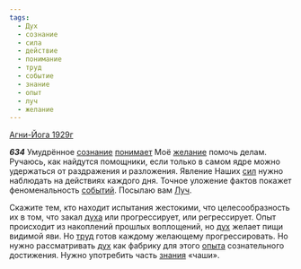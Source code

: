 ```yaml
---
tags:
  - Дух
  - сознание
  - сила
  - действие
  - понимание
  - труд
  - событие
  - знание
  - опыт
  - луч
  - желание
---
```


[Агни-Йога 1929г](https://127.0.0.1:4002/agni/1929)

___634___
Умудрённое [сознание](../../../tags/#сознание) [понимает](../../../tags/#понимание) Моё [желание](../../../tags/#желание) помочь делам. Ручаюсь, как найдутся помощники, если только в самом ядре можно удержаться от раздражения и разложения. Явление Наших [сил](../../../tags/#сила) нужно наблюдать на действиях каждого дня. Точное уложение фактов покажет феноменальность [событий](../../../tags/#событие). Посылаю вам [Луч](../../../tags/#луч).   

Скажите тем, кто находит испытания жестокими, что целесообразность их в том, что закал [духа](../../../tags/#Дух) или прогрессирует, или регрессирует. Опыт происходит из накоплений прошлых воплощений, но [дух](../../../tags/#Дух) желает пищи видимой яви. Но [труд](../../../tags/#труд) готов каждому желающему прогрессировать. Но нужно рассматривать [дух](../../../tags/#Дух) как фабрику для этого [опыта](../../../tags/#опыт) сознательного достижения. Нужно употребить часть [знания](../../../tags/#знание) «чаши».